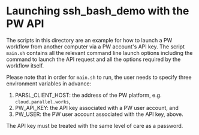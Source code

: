 # Launching ssh_bash_demo with the PW API

The scripts in this directory are an example for how to launch a PW workflow
from another computer via a PW account's API key. The script `main.sh` contains
all the relevant command line launch options including the command to launch
the API request and all the options required by the workflow itself.

Please note that in order for `main.sh` to run, the user needs to specify
three environment variables in advance:
1. PARSL_CLIENT_HOST: the address of the PW platform, e.g. `cloud.parallel.works`,
2. PW_API_KEY: the API key associated with a PW user account, and
3. PW_USER: the PW user account associated with the API key, above.

The API key must be treated with the same level of care as a password.
